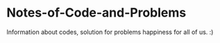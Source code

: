# Notes-of-Code-and-Problems
 Information about codes, solution for problems  happiness for all of us. :)
